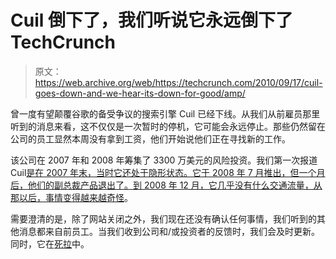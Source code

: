 # Cuil 倒下了，我们听说它永远倒下了 TechCrunch

> 原文：<https://web.archive.org/web/https://techcrunch.com/2010/09/17/cuil-goes-down-and-we-hear-its-down-for-good/amp/>

曾一度有望颠覆谷歌的备受争议的搜索引擎 Cuil 已经下线。从我们从前雇员那里听到的消息来看，这不仅仅是一次暂时的停机，它可能会永远停止。那些仍然留在公司的员工显然本周没有拿到工资，他们开始说他们正在寻找新的工作。

该公司在 2007 年和 2008 年筹集了 3300 万美元的风险投资。我们第一次报道 Cuil[是在 2007 年末，当时它还处于隐形状态。它于 2008 年 7 月推出，但一个月后，他们的副总裁产品退出了。到 2008 年 12 月，它几乎没有什么交通流量，从那以后，事情变得越来越奇怪](https://web.archive.org/web/20230206091838/https://techcrunch.com/2007/09/04/cuill-super-stealth-search-engine-google-has-definitely-noticed/)。

需要澄清的是，除了网站关闭之外，我们现在还没有确认任何事情，我们听到的其他消息都来自前员工。当我们收到公司和/或投资者的反馈时，我们会及时更新。同时，它在[死拉](https://web.archive.org/web/20230206091838/https://techcrunch.com/tag/deadpool)中。

<amp-analytics data-credentials="include" class="i-amphtml-layout-fixed i-amphtml-layout-size-defined" i-amphtml-layout="fixed"></amp-analytics>